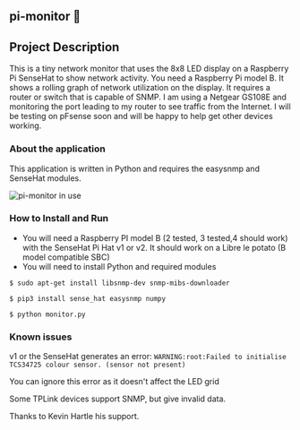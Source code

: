 ## pi-monitor :pie:
## Project Description
This is a tiny network monitor that uses the 8x8 LED display on a Raspberry Pi SenseHat to show network activity.  You need a Raspberry Pi model B.  It shows a rolling graph of network utilization on the display.  It requires a router or switch that is capable of SNMP.  I am using a Netgear GS108E and monitoring the port leading to my router to see traffic from the Internet.  I will be testing on pFsense soon and will be happy to help get other devices working.  
### About the application
This application is written in Python and requires the easysnmp and SenseHat modules.

![pi-monitor in use](https://github.com/jneighbo/pi-monitor/assets/33995623/e4bda6a9-0068-4355-80b7-5acfbc920427)




### How to Install and Run
- You will need a Raspberry PI model B (2 tested, 3 tested,4 should work) with the SenseHat Pi Hat v1 or v2.  It should work on a Libre le potato (B model compatible SBC)
- You will need to install Python and required modules

`$ sudo apt-get install libsnmp-dev snmp-mibs-downloader` 

`$ pip3 install sense_hat easysnmp numpy`

`$ python monitor.py`

### Known issues
v1 or the SenseHat generates an error:
`WARNING:root:Failed to initialise TCS34725 colour sensor. (sensor not present)`

You can ignore this error as it doesn't affect the LED grid

Some TPLink devices support SNMP, but give invalid data.

Thanks to Kevin Hartle his support.


